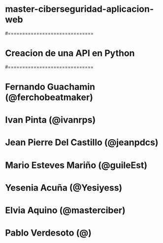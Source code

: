 # master-ciberseguridad-aplicacion-web
#==============================
# Creacion de una API en Python
#==============================
# Fernando Guachamin (@ferchobeatmaker)
# Ivan Pinta (@ivanrps)
# Jean Pierre Del Castillo (@jeanpdcs)
# Mario Esteves Mariño (@guileEst)
# Yesenia Acuña (@Yesiyess)
# Elvia Aquino (@masterciber)
# Pablo Verdesoto (@)
